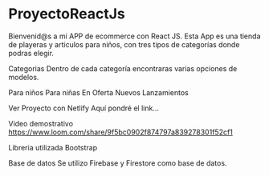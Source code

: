 # ProyectoReactJs
Bienvenid@s a mi APP de ecommerce con React JS. Esta App es una tienda de playeras y articulos para niños, con tres tipos de categorías donde podras elegir.

Categorias
Dentro de cada categoría encontraras varias opciones de modelos.

Para niños
Para niñas
En Oferta
Nuevos Lanzamientos

Ver Proyecto con Netlify
Aquí pondré el link...

Video demostrativo
https://www.loom.com/share/9f5bc0902f874797a839278301f52cf1

Libreria utilizada
Bootstrap

Base de datos
Se utilizo Firebase y Firestore como base de datos.